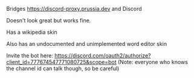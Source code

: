 Bridges https://discord-proxy.prussia.dev and Discord

Doesn't look great but works fine.

Has a wikipedia skin 

Also has an undocumented and unimplemented word editor skin

Invite the bot here: https://discord.com/oauth2/authorize?client_id=777674547771080725&scope=bot
(Note: everyone who knows the channel id can talk though, so be careful)